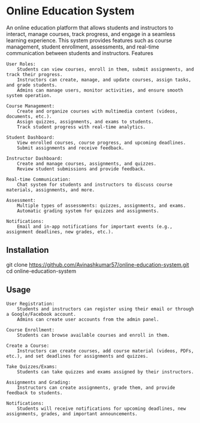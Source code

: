 # Online Education System

An online education platform that allows students and instructors to interact, manage courses, track progress, and engage in a seamless learning experience. This system provides features such as course management, student enrollment, assessments, and real-time communication between students and instructors.
Features

    User Roles:
        Students can view courses, enroll in them, submit assignments, and track their progress.
        Instructors can create, manage, and update courses, assign tasks, and grade students.
        Admins can manage users, monitor activities, and ensure smooth system operation.

    Course Management:
        Create and organize courses with multimedia content (videos, documents, etc.).
        Assign quizzes, assignments, and exams to students.
        Track student progress with real-time analytics.

    Student Dashboard:
        View enrolled courses, course progress, and upcoming deadlines.
        Submit assignments and receive feedback.

    Instructor Dashboard:
        Create and manage courses, assignments, and quizzes.
        Review student submissions and provide feedback.

    Real-time Communication:
        Chat system for students and instructors to discuss course materials, assignments, and more.

    Assessment:
        Multiple types of assessments: quizzes, assignments, and exams.
        Automatic grading system for quizzes and assignments.

    Notifications:
        Email and in-app notifications for important events (e.g., assignment deadlines, new grades, etc.).

## Installation
git clone https://github.com/Avinashkumar57/online-education-system.git
cd online-education-system

## Usage

    User Registration:
        Students and instructors can register using their email or through a Google/Facebook account.
        Admins can create user accounts from the admin panel.

    Course Enrollment:
        Students can browse available courses and enroll in them.

    Create a Course:
        Instructors can create courses, add course material (videos, PDFs, etc.), and set deadlines for assignments and quizzes.

    Take Quizzes/Exams:
        Students can take quizzes and exams assigned by their instructors.

    Assignments and Grading:
        Instructors can create assignments, grade them, and provide feedback to students.

    Notifications:
        Students will receive notifications for upcoming deadlines, new assignments, grades, and important announcements.
 
